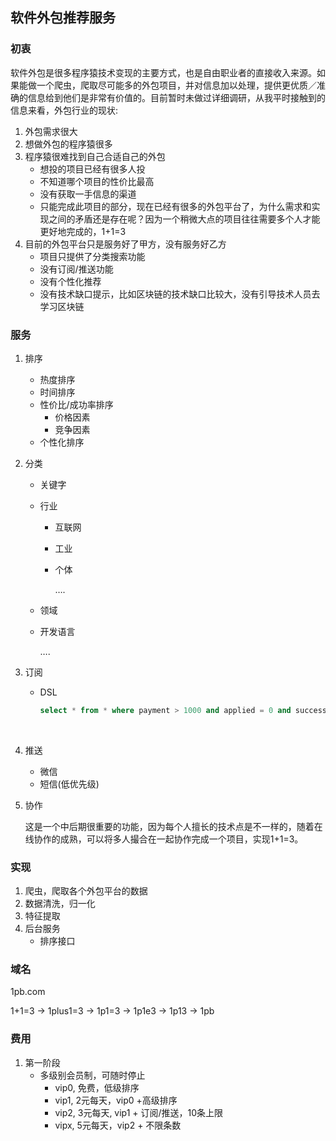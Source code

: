 ## 软件外包推荐服务

### 初衷

软件外包是很多程序猿技术变现的主要方式，也是自由职业者的直接收入来源。如果能做一个爬虫，爬取尽可能多的外包项目，并对信息加以处理，提供更优质／准确的信息给到他们是非常有价值的。目前暂时未做过详细调研，从我平时接触到的信息来看，外包行业的现状:

1. 外包需求很大
2. 想做外包的程序猿很多
3. 程序猿很难找到自己合适自己的外包
   * 想投的项目已经有很多人投
   * 不知道哪个项目的性价比最高
   * 没有获取一手信息的渠道
   * 只能完成此项目的部分，现在已经有很多的外包平台了，为什么需求和实现之间的矛盾还是存在呢？因为一个稍微大点的项目往往需要多个人才能更好地完成的，1+1=3
4. 目前的外包平台只是服务好了甲方，没有服务好乙方
   * 项目只提供了分类搜索功能
   * 没有订阅/推送功能
   * 没有个性化推荐
   * 没有技术缺口提示，比如区块链的技术缺口比较大，没有引导技术人员去学习区块链

### 服务

1. 排序

   * 热度排序
   * 时间排序
   * 性价比/成功率排序
     * 价格因素
     * 竞争因素
   * 个性化排序

2. 分类

   * 关键字

   * 行业

     * 互联网

     * 工业

     * 个体

       ….

   * 领域

   * 开发语言

     ….

3. 订阅

   * DSL

     ```sql
     select * from * where payment > 1000 and applied = 0 and success_rate > 0.5
     ```

     ​

4. 推送

   * 微信
   * 短信(低优先级)

5. 协作

   这是一个中后期很重要的功能，因为每个人擅长的技术点是不一样的，随着在线协作的成熟，可以将多人撮合在一起协作完成一个项目，实现1+1=3。

### 实现

1. 爬虫，爬取各个外包平台的数据
2. 数据清洗，归一化
3. 特征提取
4. 后台服务
   * 排序接口

### 域名

1pb.com

1+1=3 -> 1plus1=3 -> 1p1=3 -> 1p1e3 -> 1p13 -> 1pb

### 费用

1. 第一阶段
   * 多级别会员制，可随时停止
     * vip0, 免费，低级排序
     * vip1, 2元每天，vip0 +高级排序
     * vip2, 3元每天, vip1 + 订阅/推送，10条上限
     * vipx, 5元每天，vip2 + 不限条数

